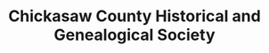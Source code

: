 ---
layout: repo
title: "Chickasaw County Historical and Genealogical Society"
id: 23426
permalink: repos/23426/
---